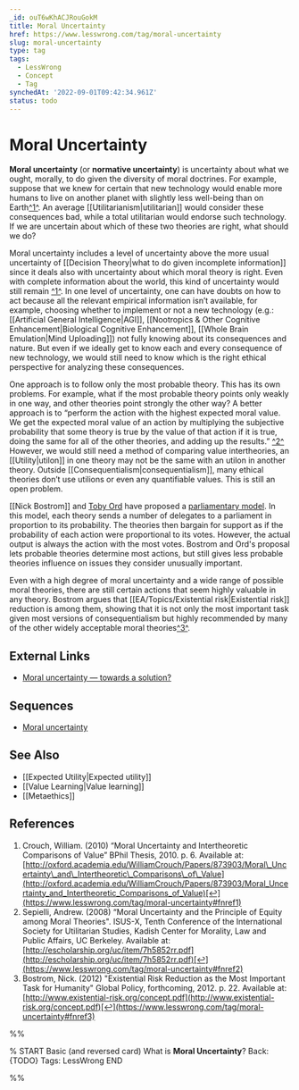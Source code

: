 ```yaml
---
_id: ouT6wKhACJRouGokM
title: Moral Uncertainty
href: https://www.lesswrong.com/tag/moral-uncertainty
slug: moral-uncertainty
type: tag
tags:
  - LessWrong
  - Concept
  - Tag
synchedAt: '2022-09-01T09:42:34.961Z'
status: todo
---
```


# Moral Uncertainty

**Moral uncertainty** (or **normative uncertainty**) is uncertainty about what we ought, morally, to do given the diversity of moral doctrines. For example, suppose that we knew for certain that new technology would enable more humans to live on another planet with slightly less well-being than on Earth[^1^](https://www.lesswrong.com/tag/moral-uncertainty#fn1). An average [[Utilitarianism|utilitarian]] would consider these consequences bad, while a total utilitarian would endorse such technology. If we are uncertain about which of these two theories are right, what should we do?

Moral uncertainty includes a level of uncertainty above the more usual uncertainty of [[Decision Theory|what to do given incomplete information]] since it deals also with uncertainty about which moral theory is right. Even with complete information about the world, this kind of uncertainty would still remain [^1^](https://www.lesswrong.com/tag/moral-uncertainty#fn1). In one level of uncertainty, one can have doubts on how to act because all the relevant empirical information isn’t available, for example, choosing whether to implement or not a new technology (e.g.: [[Artificial General Intelligence|AGI]], [[Nootropics & Other Cognitive Enhancement|Biological Cognitive Enhancement]], [[Whole Brain Emulation|Mind Uploading]]) not fully knowing about its consequences and nature. But even if we ideally get to know each and every consequence of new technology, we would still need to know which is the right ethical perspective for analyzing these consequences.

One approach is to follow only the most probable theory. This has its own problems. For example, what if the most probable theory points only weakly in one way, and other theories point strongly the other way? A better approach is to “perform the action with the highest expected moral value. We get the expected moral value of an action by multiplying the subjective probability that some theory is true by the value of that action if it is true, doing the same for all of the other theories, and adding up the results.” [^2^](https://www.lesswrong.com/tag/moral-uncertainty#fn2) However, we would still need a method of comparing value intertheories, an [[Utility|utilon]] in one theory may not be the same with an utilon in another theory. Outside [[Consequentialism|consequentialism]], many ethical theories don’t use utilions or even any quantifiable values. This is still an open problem.

[[Nick Bostrom]] and [Toby Ord](https://en.wikipedia.org/wiki/Toby_Ord) have proposed a [parliamentary model](http://www.overcomingbias.com/2009/01/moral-uncertainty-towards-a-solution.html). In this model, each theory sends a number of delegates to a parliament in proportion to its probability. The theories then bargain for support as if the probability of each action were proportional to its votes. However, the actual output is always the action with the most votes. Bostrom and Ord's proposal lets probable theories determine most actions, but still gives less probable theories influence on issues they consider unusually important.

Even with a high degree of moral uncertainty and a wide range of possible moral theories, there are still certain actions that seem highly valuable in any theory. Bostrom argues that [[EA/Topics/Existential risk|Existential risk]] reduction is among them, showing that it is not only the most important task given most versions of consequentialism but highly recommended by many of the other widely acceptable moral theories[^3^](https://www.lesswrong.com/tag/moral-uncertainty#fn3).

## External Links

- [Moral uncertainty — towards a solution?](http://www.overcomingbias.com/2009/01/moral-uncertainty-towards-a-solution.html)

## Sequences

- [Moral uncertainty](https://www.lesswrong.com/s/4NFwxwzLzpiikfkk3)

## See Also

- [[Expected Utility|Expected utility]]
- [[Value Learning|Value learning]]
- [[Metaethics]]

## References

1. Crouch, William. (2010) “Moral Uncertainty and Intertheoretic Comparisons of Value” BPhil Thesis, 2010. p. 6. Available at: [http://oxford.academia.edu/WilliamCrouch/Papers/873903/Moral\_Uncertainty\_and\_Intertheoretic\_Comparisons\_of\_Value](http://oxford.academia.edu/WilliamCrouch/Papers/873903/Moral_Uncertainty_and_Intertheoretic_Comparisons_of_Value)[↩](https://www.lesswrong.com/tag/moral-uncertainty#fnref1)
2. Sepielli, Andrew. (2008) “Moral Uncertainty and the Principle of Equity among Moral Theories". ISUS-X, Tenth Conference of the International Society for Utilitarian Studies, Kadish Center for Morality, Law and Public Affairs, UC Berkeley. Available at: [http://escholarship.org/uc/item/7h5852rr.pdf](http://escholarship.org/uc/item/7h5852rr.pdf)[↩](https://www.lesswrong.com/tag/moral-uncertainty#fnref2)
3. Bostrom, Nick. (2012) "Existential Risk Reduction as the Most Important Task for Humanity" Global Policy, forthcoming, 2012. p. 22. Available at: [http://www.existential-risk.org/concept.pdf](http://www.existential-risk.org/concept.pdf)[↩](https://www.lesswrong.com/tag/moral-uncertainty#fnref3)


%%

% START
Basic (and reversed card)
What is **Moral Uncertainty**?
Back: {TODO}
Tags: LessWrong
END
<!--ID: 1663156952712-->


%%
	
